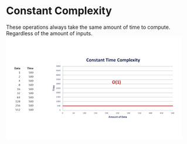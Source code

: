 # Constant Complexity
These operations always take the same amount of time to compute. Regardless of the amount of inputs.
![Constant-Complexity-Graph](Constant-Complexity-Graph.jpg)